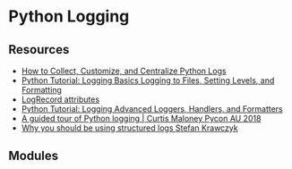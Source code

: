 # Python Logging

Resources
---

- [How to Collect, Customize, and Centralize Python Logs][1]
- [Python Tutorial: Logging Basics  Logging to Files, Setting Levels, and Formatting][2]
- [LogRecord attributes ][3]
- [Python Tutorial: Logging Advanced  Loggers, Handlers, and Formatters][4]
- [A guided tour of Python logging | Curtis Maloney Pycon AU 2018][5]
- [Why you should be using structured logs  Stefan Krawczyk][6]

<!-- Links -->
[1]: https://www.datadoghq.com/blog/python-logging-best-practices/
[2]: https://www.youtube.com/watch?v=-ARI4Cz-awo&t=478s
[3]: https://docs.python.org/3/library/logging.html#logrecord-attributes
[4]: https://www.youtube.com/watch?v=jxmzY9soFXg
[5]: https://www.youtube.com/watch?v=DxZ5WEo4hvU
[6]: https://www.youtube.com/watch?v=4Y3VdS2pLF4

Modules
---

